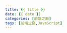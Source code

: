 ```yaml
---
title: {{ title }}
date: {{ date }}
categories: [前端之巅]
tags: [前端之巅,JavaScript]
---
```


<!--more-->

